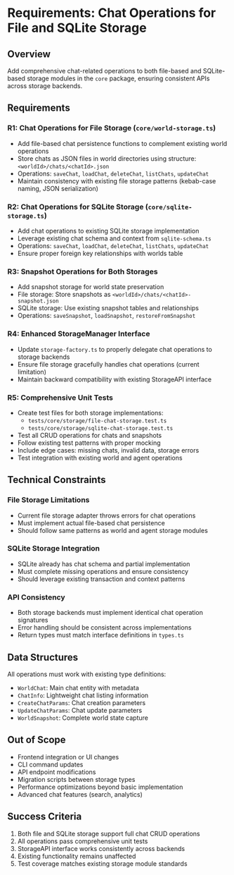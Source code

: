 # Requirements: Chat Operations for File and SQLite Storage

## Overview

Add comprehensive chat-related operations to both file-based and SQLite-based storage modules in the `core` package, ensuring consistent APIs across storage backends.

## Requirements

### R1: Chat Operations for File Storage (`core/world-storage.ts`)
- Add file-based chat persistence functions to complement existing world operations
- Store chats as JSON files in world directories using structure: `<worldId>/chats/<chatId>.json`
- Operations: `saveChat`, `loadChat`, `deleteChat`, `listChats`, `updateChat`
- Maintain consistency with existing file storage patterns (kebab-case naming, JSON serialization)

### R2: Chat Operations for SQLite Storage (`core/sqlite-storage.ts`)
- Add chat operations to existing SQLite storage implementation
- Leverage existing chat schema and context from `sqlite-schema.ts`
- Operations: `saveChat`, `loadChat`, `deleteChat`, `listChats`, `updateChat`
- Ensure proper foreign key relationships with worlds table

### R3: Snapshot Operations for Both Storages
- Add snapshot storage for world state preservation
- File storage: Store snapshots as `<worldId>/chats/<chatId>-snapshot.json`
- SQLite storage: Use existing snapshot tables and relationships
- Operations: `saveSnapshot`, `loadSnapshot`, `restoreFromSnapshot`

### R4: Enhanced StorageManager Interface
- Update `storage-factory.ts` to properly delegate chat operations to storage backends
- Ensure file storage gracefully handles chat operations (current limitation)
- Maintain backward compatibility with existing StorageAPI interface

### R5: Comprehensive Unit Tests
- Create test files for both storage implementations:
  - `tests/core/storage/file-chat-storage.test.ts`
  - `tests/core/storage/sqlite-chat-storage.test.ts`
- Test all CRUD operations for chats and snapshots
- Follow existing test patterns with proper mocking
- Include edge cases: missing chats, invalid data, storage errors
- Test integration with existing world and agent operations

## Technical Constraints

### File Storage Limitations
- Current file storage adapter throws errors for chat operations
- Must implement actual file-based chat persistence
- Should follow same patterns as world and agent storage modules

### SQLite Storage Integration
- SQLite already has chat schema and partial implementation
- Must complete missing operations and ensure consistency
- Should leverage existing transaction and context patterns

### API Consistency
- Both storage backends must implement identical chat operation signatures
- Error handling should be consistent across implementations
- Return types must match interface definitions in `types.ts`

## Data Structures

All operations must work with existing type definitions:
- `WorldChat`: Main chat entity with metadata
- `ChatInfo`: Lightweight chat listing information  
- `CreateChatParams`: Chat creation parameters
- `UpdateChatParams`: Chat update parameters
- `WorldSnapshot`: Complete world state capture

## Out of Scope

- Frontend integration or UI changes
- CLI command updates
- API endpoint modifications
- Migration scripts between storage types
- Performance optimizations beyond basic implementation
- Advanced chat features (search, analytics)

## Success Criteria

1. Both file and SQLite storage support full chat CRUD operations
2. All operations pass comprehensive unit tests
3. StorageAPI interface works consistently across backends
4. Existing functionality remains unaffected
5. Test coverage matches existing storage module standards
